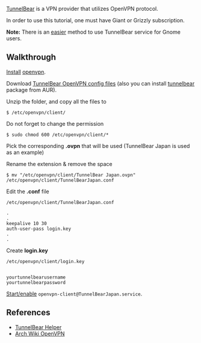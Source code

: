 [TunnelBear](https://www.tunnelbear.com) is a VPN provider that utilizes OpenVPN protocol.

In order to use this tutorial, one must have Giant or Grizzly subscription.

**Note:** There is an [easier](https://www.tunnelbear.com/updates/linux_support/) method to use TunnelBear service for Gnome users.

## Walkthrough

[Install](/index.php/Install "Install") [openvpn](https://www.archlinux.org/packages/?name=openvpn).

Download [TunnelBear OpenVPN config files](https://s3.amazonaws.com/tunnelbear/linux/openvpn.zip) (also you can install [tunnelbear](https://aur.archlinux.org/packages/tunnelbear/) package from AUR).

Unzip the folder, and copy all the files to

```
$ /etc/openvpn/client/

```

Do not forget to change the permission

```
$ sudo chmod 600 /etc/openvpn/client/*

```

Pick the corresponding **.ovpn** that will be used (TunnelBear Japan is used as an example)

Rename the extension & remove the space

```
$ mv "/etc/openvpn/client/TunnelBear Japan.ovpn" /etc/openvpn/client/TunnelBearJapan.conf

```

Edit the **.conf** file

 `/etc/openvpn/client/TunnelBearJapan.conf` 
```
.
.
keepalive 10 30
auth-user-pass login.key
.
.

```

Create **login.key**

 `/etc/openvpn/client/login.key` 
```

yourtunnelbearusername
yourtunnelbearpassword

```

[Start/enable](/index.php/Start/enable "Start/enable") `openvpn-client@TunnelBearJapan.service`.

## References

*   [TunnelBear Helper](https://github.com/JenniferMack/TunnelBear-Helper)
*   [Arch Wiki OpenVPN](/index.php/OpenVPN "OpenVPN")